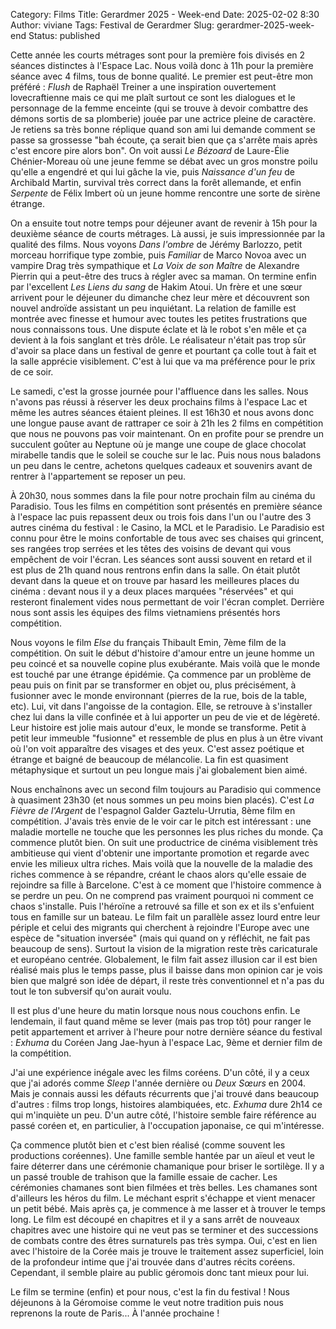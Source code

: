 Category: Films
Title: Gerardmer 2025 - Week-end
Date: 2025-02-02 8:30
Author: viviane
Tags: Festival de Gerardmer
Slug: gerardmer-2025-week-end
Status: published

Cette année les courts métrages sont pour la première fois divisés en 2 séances distinctes à l'Espace Lac. Nous voilà donc à 11h pour la première séance avec 4 films, tous de bonne qualité. Le premier est peut-être mon préféré : *Flush* de Raphaël Treiner a une inspiration ouvertement lovecraftienne mais ce qui me plaît surtout ce sont les dialogues et le personnage de la femme enceinte (qui se trouve à devoir combattre des démons sortis de sa plomberie) jouée par une actrice pleine de caractère. Je retiens sa très bonne réplique quand son ami lui demande comment se passe sa grossesse "bah écoute, ça serait bien que ça s'arrête mais après c'est encore pire alors bon". On voit aussi *Le Bézoard* de Laure-Élie Chénier-Moreau où une jeune femme se débat avec un gros monstre poilu qu'elle a engendré et qui lui gâche la vie, puis *Naissance d'un feu* de Archibald Martin, survival très correct dans la forêt allemande, et enfin *Serpente* de Félix Imbert où un jeune homme rencontre une sorte de sirène étrange.

On a ensuite tout notre temps pour déjeuner avant de revenir à 15h pour la deuxième séance de courts métrages. Là aussi, je suis impressionnée par la qualité des films. Nous voyons *Dans l'ombre* de Jérémy Barlozzo, petit morceau horrifique type zombie, puis *Familiar* de Marco Novoa avec un vampire Drag très sympathique et *La Voix de son Maître* de Alexandre Pierrin qui a peut-être des trucs à régler avec sa maman. On termine enfin par l'excellent *Les Liens du sang* de Hakim Atoui. Un frère et une sœur arrivent pour le déjeuner du dimanche chez leur mère et découvrent son nouvel androïde assistant un peu inquiétant. La relation de famille est montrée avec finesse et humour avec toutes les petites frustrations que nous connaissons tous. Une dispute éclate et là le robot s'en mêle et ça devient à la fois sanglant et très drôle. Le réalisateur n'était pas trop sûr d'avoir sa place dans un festival de genre et pourtant ça colle tout à fait et la salle apprécie visiblement. C'est à lui que va ma préférence pour le prix de ce soir.

Le samedi, c'est la grosse journée pour l'affluence dans les salles. Nous n'avons pas réussi à réserver les deux prochains films à l'espace Lac et même les autres séances étaient pleines. Il est 16h30 et nous avons donc une longue pause avant de rattraper ce soir à 21h les 2 films en compétition que nous ne pouvons pas voir maintenant. On en profite pour se prendre un succulent goûter au Neptune où je mange une coupe de glace chocolat mirabelle tandis que le soleil se couche sur le lac. Puis nous nous baladons un peu dans le centre, achetons quelques cadeaux et souvenirs avant de rentrer à l'appartement se reposer un peu.

À 20h30, nous sommes dans la file pour notre prochain film au cinéma du Paradisio. Tous les films en compétition sont présentés en première séance à l'espace lac puis repassent deux ou trois fois dans l'un ou l'autre des 3 autres cinéma du festival : le Casino, la MCL et le Paradisio. Le Paradisio est connu pour être le moins confortable de tous avec ses chaises qui grincent, ses rangées trop serrées et les têtes des voisins de devant qui vous empêchent de voir l'écran. Les séances sont aussi souvent en retard et il est plus de 21h quand nous rentrons enfin dans la salle. On était plutôt devant dans la queue et on trouve par hasard les meilleures places du cinéma : devant nous il y a deux places marquées "réservées" et qui resteront finalement vides nous permettant de voir l'écran complet. Derrière nous sont assis les équipes des films vietnamiens présentés hors compétition.

Nous voyons le film *Else* du français Thibault Emin, 7ème film de la compétition. On suit le début d'histoire d'amour entre un jeune homme un peu coincé et sa nouvelle copine plus exubérante. Mais voilà que le monde est touché par une étrange épidémie. Ça commence par un problème de peau puis on finit par se transformer en objet ou, plus précisément, à fusionner avec le monde environnant (pierres de la rue, bois de la table, etc). Lui, vit dans l'angoisse de la contagion. Elle, se retrouve à s'installer chez lui dans la ville confinée et à lui apporter un peu de vie et de légèreté. Leur histoire est jolie mais autour d'eux, le monde se transforme. Petit à petit leur immeuble "fusionne" et ressemble de plus en plus à un être vivant où l'on voit apparaître des visages et des yeux. C'est assez poétique et étrange et baigné de beaucoup de mélancolie. La fin est quasiment métaphysique et surtout un peu longue mais j'ai globalement bien aimé.

Nous enchaînons avec un second film toujours au Paradisio qui commence à quasiment 23h30 (et nous sommes un peu moins bien placés). C'est *La Fièvre de l'Argent* de l'espagnol Galder Gaztelu-Urrutia, 8ème film en compétition. J'avais très envie de le voir car le pitch est intéressant : une maladie mortelle ne touche que les personnes les plus riches du monde. Ça commence plutôt bien. On suit une productrice de cinéma visiblement très ambitieuse qui vient d'obtenir une importante promotion et regarde avec envie les milieux ultra riches. Mais voilà que la nouvelle de la maladie des riches commence à se répandre, créant le chaos alors qu'elle essaie de rejoindre sa fille à Barcelone. C'est à ce moment que l'histoire commence à se perdre un peu. On ne comprend pas vraiment pourquoi ni comment ce chaos s'installe. Puis l'héroïne a retrouvé sa fille et son ex et ils s'enfuient tous en famille sur un bateau. Le film fait un parallèle assez lourd entre leur périple et celui des migrants qui cherchent à rejoindre l'Europe avec une espèce de "situation inversée" (mais qui quand on y réfléchit, ne fait pas beaucoup de sens). Surtout la vision de la migration reste très caricaturale et européano centrée. Globalement, le film fait assez illusion car il est bien réalisé mais plus le temps passe, plus il baisse dans mon opinion car je vois bien que malgré son idée de départ, il reste très conventionnel et n'a pas du tout le ton subversif qu'on aurait voulu.

Il est plus d'une heure du matin lorsque nous nous couchons enfin. Le lendemain, il faut quand même se lever (mais pas trop tôt) pour ranger le petit appartement et arriver à l'heure pour notre dernière séance du festival : *Exhuma* du Coréen Jang Jae-hyun à l'espace Lac, 9ème et dernier film de la compétition.

J'ai une expérience inégale avec les films coréens. D'un côté, il y a ceux que j'ai adorés comme *Sleep* l'année dernière ou *Deux Sœurs* en 2004. Mais je connais aussi les défauts récurrents que j'ai trouvé dans beaucoup d'autres : films trop longs, histoires alambiquées, etc. *Exhuma* dure 2h14 ce qui m'inquiète un peu. D'un autre côté, l'histoire semble faire référence au passé coréen et, en particulier, à l'occupation japonaise, ce qui m'intéresse.

Ça commence plutôt bien et c'est bien réalisé (comme souvent les productions coréennes). Une famille semble hantée par un aïeul et veut le faire déterrer dans une cérémonie chamanique pour briser le sortilège. Il y a un passé trouble de trahison que la famille essaie de cacher. Les cérémonies chamanes sont bien filmées et très belles. Les chamanes sont d'ailleurs les héros du film. Le méchant esprit s'échappe et vient menacer un petit bébé. Mais après ça, je commence à me lasser et à trouver le temps long. Le film est découpé en chapitres et il y a sans arrêt de nouveaux chapitres avec une histoire qui ne veut pas se terminer et des successions de combats contre des êtres surnaturels pas très sympa. Oui, c'est en lien avec l'histoire de la Corée mais je trouve le traitement assez superficiel, loin de la profondeur intime que j'ai trouvée dans d'autres récits coréens. Cependant, il semble plaire au public géromois donc tant mieux pour lui.

Le film se termine (enfin) et pour nous, c'est la fin du festival ! Nous déjeunons à la Géromoise comme le veut notre tradition puis nous reprenons la route de Paris... À l'année prochaine !
